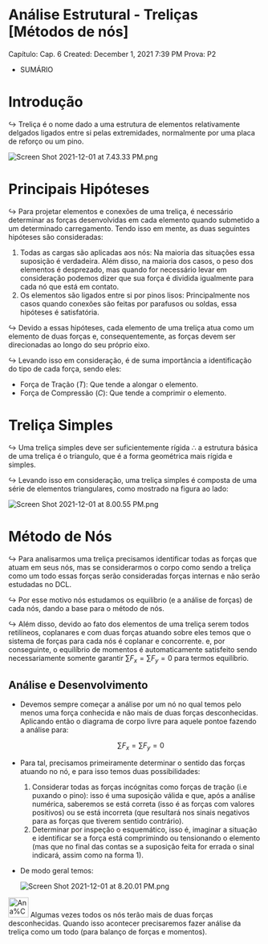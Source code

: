 # Análise Estrutural - Treliças [Métodos de nós]

Capítulo: Cap. 6
Created: December 1, 2021 7:39 PM
Prova: P2

- SUMÁRIO

# Introdução

$\hookrightarrow$ Treliça é o nome dado a uma estrutura de elementos relativamente delgados ligados entre si pelas extremidades, normalmente por uma placa de reforço ou um pino.

![Screen Shot 2021-12-01 at 7.43.33 PM.png](Ana%CC%81lise%20Estrutural%20-%20Trelic%CC%A7as%20%5BMe%CC%81todos%20de%20no%CC%81s%5D%201641ff02eb3d4a6c9041e2762b8ffe42/Screen_Shot_2021-12-01_at_7.43.33_PM.png)

# Principais Hipóteses

$\hookrightarrow$ Para projetar elementos e conexões de uma treliça, é necessário determinar as forças desenvolvidas em cada elemento quando submetido a um determinado carregamento. Tendo isso em mente, as duas seguintes hipóteses são consideradas:

1. Todas as cargas são aplicadas aos nós: Na maioria das situações essa suposição é verdadeira. Além disso, na maioria dos casos, o peso dos elementos é desprezado, mas quando for necessário levar em consideração podemos dizer que sua força é dividida igualmente para cada nó que está em contato.
2. Os elementos são ligados entre si por pinos lisos: Principalmente nos casos quando conexões são feitas por parafusos ou soldas, essa hipóteses é satisfatória.

$\hookrightarrow$ Devido a essas hipóteses, cada elemento de uma treliça atua como um elemento de duas forças e, consequentemente, as forças devem ser direcionadas ao longo do seu próprio eixo.

$\hookrightarrow$ Levando isso em consideração, é de suma importância a identificação do tipo de cada força, sendo eles:

- Força de Tração $(T)$: Que tende a alongar o elemento.
- Força de Compressão $(C)$: Que tende a comprimir o elemento.

# Treliça Simples

$\hookrightarrow$ Uma treliça simples deve ser suficientemente rígida $\therefore$ a estrutura básica de uma treliça é o triangulo, que é a forma geométrica mais rígida e simples.

$\hookrightarrow$ Levando isso em consideração, uma treliça simples é composta de uma série de elementos triangulares, como mostrado na figura ao lado:

![Screen Shot 2021-12-01 at 8.00.55 PM.png](Ana%CC%81lise%20Estrutural%20-%20Trelic%CC%A7as%20%5BMe%CC%81todos%20de%20no%CC%81s%5D%201641ff02eb3d4a6c9041e2762b8ffe42/Screen_Shot_2021-12-01_at_8.00.55_PM.png)

# Método de Nós

$\hookrightarrow$ Para analisarmos uma treliça precisamos identificar todas as forças que atuam em seus nós, mas se considerarmos o corpo como sendo a treliça como um todo essas forças serão consideradas forças internas e não serão estudadas no DCL. 

$\hookrightarrow$ Por esse motivo nós estudamos os equilíbrio (e a análise de forças) de cada nós, dando a base para o método de nós.

$\hookrightarrow$ Além disso, devido ao fato dos elementos de uma treliça serem todos retilíneos, coplanares e com duas forças atuando sobre eles temos que o sistema de forças para cada nós é coplanar e concorrente. e, por conseguinte, o equilíbrio de momentos é automaticamente satisfeito sendo necessariamente somente garantir $\sum F_x = \sum F_y = 0$ para termos equilíbrio.

## Análise e Desenvolvimento

- Devemos sempre começar a análise por um nó no qual temos pelo menos uma força conhecida e não mais de duas forças desconhecidas. Aplicando então o diagrama de corpo livre para aquele pontoe fazendo a análise para:
    
    $$
    \sum F_x = \sum F_y = 0
    $$
    
- Para tal, precisamos primeiramente determinar o sentido das forças atuando no nó, e para isso temos duas possibilidades:
    1. Considerar todas as forças incógnitas como forças de tração (i.e puxando o pino): isso é uma suposição válida e que, após a análise numérica, saberemos se está correta (isso é as forças com valores positivos) ou se está incorreta (que resultará nos sinais negativos para as forças que tiverem sentido contrário).
    2. Determinar por inspeção o esquemático, isso é, imaginar a situação e identificar se a força está comprimindo ou tensionando o elemento (mas que no final das contas se a suposição feita for errada o sinal indicará, assim como na forma 1).
    

- De modo geral temos:
    
    ![Screen Shot 2021-12-01 at 8.20.01 PM.png](Ana%CC%81lise%20Estrutural%20-%20Trelic%CC%A7as%20%5BMe%CC%81todos%20de%20no%CC%81s%5D%201641ff02eb3d4a6c9041e2762b8ffe42/Screen_Shot_2021-12-01_at_8.20.01_PM.png)
    

<aside>
<img src="Ana%CC%81lise%20Estrutural%20-%20Trelic%CC%A7as%20%5BMe%CC%81todos%20de%20no%CC%81s%5D%201641ff02eb3d4a6c9041e2762b8ffe42/Evangelion.gif" alt="Ana%CC%81lise%20Estrutural%20-%20Trelic%CC%A7as%20%5BMe%CC%81todos%20de%20no%CC%81s%5D%201641ff02eb3d4a6c9041e2762b8ffe42/Evangelion.gif" width="40px" /> Algumas vezes todos os nós terão mais de duas forças desconhecidas. Quando isso acontecer precisaremos fazer análise da treliça como um todo (para balanço de forças e momentos).

</aside>